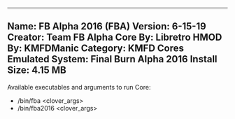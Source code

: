 -----------------------
Name: FB Alpha 2016 (FBA)
Version: 6-15-19
Creator: Team FB Alpha
Core By: Libretro
HMOD By: KMFDManic
Category: KMFD Cores
Emulated System: Final Burn Alpha 2016
Install Size: 4.15 MB
-----------------------
Available executables and arguments to run Core:
- /bin/fba <rom> <clover_args>
- /bin/fba2016 <rom> <clover_args>
